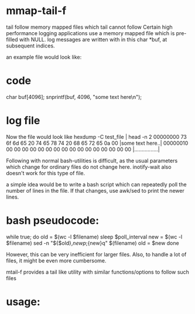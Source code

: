 # mmap-tail-f
tail follow memory mapped files which tail cannot follow
Certain high performance logging applications use a memory mapped file which is pre-filled with NULL.
log messages are written with in this char *buf, at subsequent indices.

an example file would look like:
# code
char buf[4096];
snprintf(buf, 4096, "some text here\n");

# log file
Now the file would look like
hexdump -C test_file | head -n 2
00000000  73 6f 6d 65 20 74 65 78  74 20 68 65 72 65 0a 00  |some text here..|
00000010  00 00 00 00 00 00 00 00  00 00 00 00 00 00 00 00  |................|

Following with normal bash-utilities is difficult, as the usual parameters which change for ordinary files do not change here.
inotify-wait also doesn't work for this type of file.

a simple idea would be to write a bash script which can repeatedly poll the number of lines in the file. 
If that changes, use awk/sed to print the newer lines.

# bash pseudocode:
while true; do
    old = $(wc -l $filename)
    sleep $poll_interval
    new = $(wc -l $filename)
    sed -n "${$old},${new}p;${new}q" $(filename)
    old = $new
done

However, this can be very inefficient for larger files. 
Also, to handle a lot of files, it might be even more cumbersome.

mtail-f provides a tail like utility with similar functions/options to follow such files

# usage:

